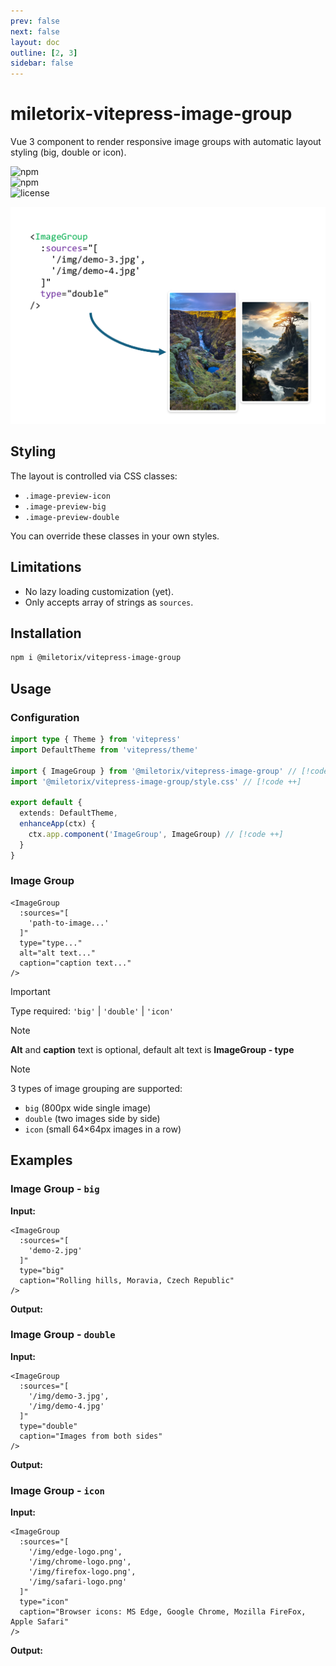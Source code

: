 ```yaml
---
prev: false
next: false
layout: doc
outline: [2, 3]
sidebar: false
---
```


# miletorix-vitepress-image-group 

Vue 3 component to render responsive image groups with automatic layout styling (big, double or icon).

![npm](https://img.shields.io/npm/v/@miletorix/vitepress-image-group)  
![npm](https://img.shields.io/npm/dw/@miletorix/vitepress-image-group)  
![license](https://img.shields.io/npm/l/@miletorix/vitepress-image-group)

<p align="center">
  <img src="/demo-1.png" alt="miletorix-vitepress-image-group demo" width="800">
</p>

## Styling

The layout is controlled via CSS classes:

- `.image-preview-icon`
- `.image-preview-big`
- `.image-preview-double`

You can override these classes in your own styles.

## Limitations

- No lazy loading customization (yet).
- Only accepts array of strings as `sources`.

## Installation

```sh [npm]
npm i @miletorix/vitepress-image-group
```

## Usage

### Configuration

```typescript  [docs/.vitepress/theme/index.ts]
import type { Theme } from 'vitepress'
import DefaultTheme from 'vitepress/theme'
 
import { ImageGroup } from '@miletorix/vitepress-image-group' // [!code ++]
import '@miletorix/vitepress-image-group/style.css' // [!code ++]

export default {
  extends: DefaultTheme,
  enhanceApp(ctx) {
    ctx.app.component('ImageGroup', ImageGroup) // [!code ++]
  }
}
```

### Image Group

```vue
<ImageGroup
  :sources="[
    'path-to-image...'
  ]"
  type="type..."
  alt="alt text..."
  caption="caption text..."
/>
```

> [!IMPORTANT]
> Type required: `'big'` | `'double'` | `'icon'`

> [!NOTE]
> **Alt** and **caption** text is optional, default alt text is **ImageGroup - type**

> [!NOTE]
> 3 types of image grouping are supported:
> - `big` (800px wide single image)
> - `double` (two images side by side)
> - `icon` (small 64×64px images in a row)

## Examples

### Image Group - `big`

**Input:**

```vue [example.md]
<ImageGroup
  :sources="[
    'demo-2.jpg'
  ]"
  type="big"
  caption="Rolling hills, Moravia, Czech Republic"
/>
```

**Output:**

<ImageGroup
  :sources="[
    'demo-2.jpg'
  ]"
  type="big"
  caption="Rolling hills, Moravia, Czech Republic."
/>

### Image Group - `double`

**Input:**

```vue [example.md]
<ImageGroup
  :sources="[
    '/img/demo-3.jpg',
    '/img/demo-4.jpg'
  ]"
  type="double"
  caption="Images from both sides"
/>
```

**Output:**

<ImageGroup
  :sources="[
    'demo-3.jpg',
    'demo-4.jpg'
  ]"
  type="double"
  caption="Images from both sides"
/>

### Image Group - `icon`

**Input:**

```vue [example.md]
<ImageGroup
  :sources="[
    '/img/edge-logo.png',
    '/img/chrome-logo.png',
    '/img/firefox-logo.png',
    '/img/safari-logo.png'
  ]"
  type="icon"
  caption="Browser icons: MS Edge, Google Chrome, Mozilla FireFox, Apple Safari"
/>
```

**Output:**

<ImageGroup
  :sources="[
    'edge-logo.png',
    'chrome-logo.png',
    'firefox-logo.png',
    'safari-logo.png'
  ]"
  type="icon"
  caption="Browser icons: MS Edge, Google Chrome, Mozilla FireFox, Apple Safari"
/>